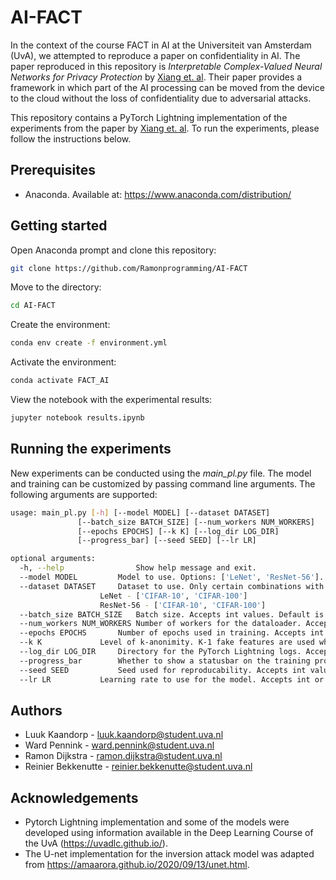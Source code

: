 # AI-FACT
In the context of the course FACT in AI at the Universiteit van Amsterdam (UvA), we attempted to reproduce a paper on confidentiality in AI. The paper reproduced in this repository is *Interpretable Complex-Valued Neural Networks for Privacy Protection* by [Xiang et. al](https://arxiv.org/abs/1901.09546#:~:text=Interpretable%20Complex%2DValued%20Neural%20Networks%20for%20Privacy%20Protection,-Liyao%20Xiang%2C%20Haotian&text=Previous%20studies%20have%20found%20that,without%20too%20much%20accuracy%20degradation.). Their paper provides a framework in which part of the AI processing can be moved from the device to the cloud without the loss of confidentiality due to adversarial attacks.

This repository contains a PyTorch Lightning implementation of the experiments from the paper by [Xiang et. al](https://arxiv.org/abs/1901.09546#:~:text=Interpretable%20Complex%2DValued%20Neural%20Networks%20for%20Privacy%20Protection,-Liyao%20Xiang%2C%20Haotian&text=Previous%20studies%20have%20found%20that,without%20too%20much%20accuracy%20degradation.). To run the experiments, please follow the instructions below.

## Prerequisites
* Anaconda. Available at: https://www.anaconda.com/distribution/

## Getting started
Open Anaconda prompt and clone this repository:
```bash
git clone https://github.com/Ramonprogramming/AI-FACT
```
Move to the directory:
```bash
cd AI-FACT
```
Create the environment:
```bash
conda env create -f environment.yml
```
Activate the environment:
```bash
conda activate FACT_AI
```
View the notebook with the experimental results:
```bash
jupyter notebook results.ipynb
```

## Running the experiments
New experiments can be conducted using the *main_pl.py* file. The model and training can be customized by passing command line arguments. The following arguments are supported:
```bash
usage: main_pl.py [-h] [--model MODEL] [--dataset DATASET]
			   [--batch_size BATCH_SIZE] [--num_workers NUM_WORKERS]
			   [--epochs EPOCHS] [--k K] [--log_dir LOG_DIR]
			   [--progress_bar] [--seed SEED] [--lr LR]

optional arguments:
  -h, --help            	Show help message and exit.
  --model MODEL			Model to use. Options: ['LeNet', 'ResNet-56']. Default is 'LeNet'.
  --dataset DATASET		Dataset to use. Only certain combinations with models are allowed. Default is 'CIFAR-10'.
					LeNet - ['CIFAR-10', 'CIFAR-100']
					ResNet-56 - ['CIFAR-10', 'CIFAR-100']
  --batch_size BATCH_SIZE	Batch size. Accepts int values. Default is 256.
  --num_workers NUM_WORKERS	Number of workers for the dataloader. Accepts int values. Default is 0 (truly deterministic).
  --epochs EPOCHS		Number of epochs used in training. Accepts int values Default is 10.
  --k K				Level of k-anonimity. K-1 fake features are used when training. Accepts int values. Default is 2.
  --log_dir LOG_DIR		Directory for the PyTorch Lightning logs. Accepts string values. Default is 'complex_logs/'.
  --progress_bar 		Whether to show a statusbar on the training progress or not.
  --seed SEED			Seed used for reproducability. Accepts int values. Default is 42.
  --lr LR			Learning rate to use for the model. Accepts int or float values. Default is 3e-4.
```

## Authors
* Luuk Kaandorp - luuk.kaandorp@student.uva.nl
* Ward Pennink - ward.pennink@student.uva.nl
* Ramon Dijkstra - ramon.dijkstra@student.uva.nl
* Reinier Bekkenutte - reinier.bekkenutte@student.uva.nl

## Acknowledgements
* Pytorch Lightning implementation and some of the models were developed using information available in the Deep Learning Course of the UvA (https://uvadlc.github.io/).
* The U-net implementation for the inversion attack model was adapted from https://amaarora.github.io/2020/09/13/unet.html.
